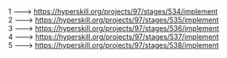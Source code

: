 1 ---> https://hyperskill.org/projects/97/stages/534/implement      
2 ---> https://hyperskill.org/projects/97/stages/535/implement      
3 ---> https://hyperskill.org/projects/97/stages/536/implement      
4 ---> https://hyperskill.org/projects/97/stages/537/implement      
5 ---> https://hyperskill.org/projects/97/stages/538/implement      
